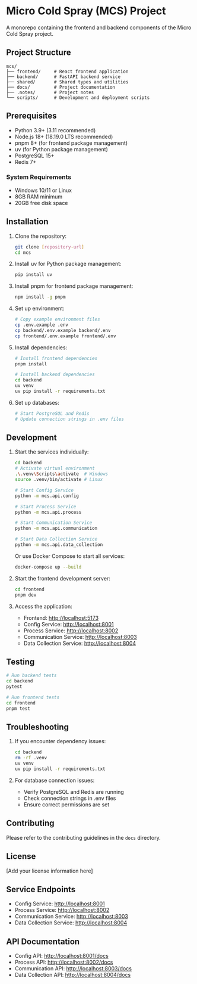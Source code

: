 # Micro Cold Spray (MCS) Project

A monorepo containing the frontend and backend components of the Micro Cold Spray project.

## Project Structure

```text
mcs/
├── frontend/     # React frontend application
├── backend/      # FastAPI backend service
├── shared/       # Shared types and utilities
├── docs/         # Project documentation
├── .notes/       # Project notes
└── scripts/      # Development and deployment scripts
```

## Prerequisites

- Python 3.9+ (3.11 recommended)
- Node.js 18+ (18.19.0 LTS recommended)
- pnpm 8+ (for frontend package management)
- uv (for Python package management)
- PostgreSQL 15+
- Redis 7+

### System Requirements

- Windows 10/11 or Linux
- 8GB RAM minimum
- 20GB free disk space

## Installation

1. Clone the repository:

    ```bash
    git clone [repository-url]
    cd mcs
    ```

2. Install uv for Python package management:

    ```bash
    pip install uv
    ```

3. Install pnpm for frontend package management:

    ```bash
    npm install -g pnpm
    ```

4. Set up environment:

    ```bash
    # Copy example environment files
    cp .env.example .env
    cp backend/.env.example backend/.env
    cp frontend/.env.example frontend/.env
    ```

5. Install dependencies:

    ```bash
    # Install frontend dependencies
    pnpm install

    # Install backend dependencies
    cd backend
    uv venv
    uv pip install -r requirements.txt
    ```

6. Set up databases:

    ```bash
    # Start PostgreSQL and Redis
    # Update connection strings in .env files
    ```

## Development

1. Start the services individually:

    ```bash
    cd backend
    # Activate virtual environment
    .\.venv\Scripts\activate  # Windows
    source .venv/bin/activate # Linux

    # Start Config Service
    python -m mcs.api.config

    # Start Process Service
    python -m mcs.api.process

    # Start Communication Service
    python -m mcs.api.communication

    # Start Data Collection Service
    python -m mcs.api.data_collection
    ```

   Or use Docker Compose to start all services:

    ```bash
    docker-compose up --build
    ```

2. Start the frontend development server:

    ```bash
    cd frontend
    pnpm dev
    ```

3. Access the application:
   - Frontend: <http://localhost:5173>
   - Config Service: <http://localhost:8001>
   - Process Service: <http://localhost:8002>
   - Communication Service: <http://localhost:8003>
   - Data Collection Service: <http://localhost:8004>

## Testing

```bash
# Run backend tests
cd backend
pytest

# Run frontend tests
cd frontend
pnpm test
```

## Troubleshooting

1. If you encounter dependency issues:

    ```bash
    cd backend
    rm -rf .venv
    uv venv
    uv pip install -r requirements.txt
    ```

2. For database connection issues:
   - Verify PostgreSQL and Redis are running
   - Check connection strings in .env files
   - Ensure correct permissions are set

## Contributing

Please refer to the contributing guidelines in the `docs` directory.

## License

[Add your license information here]

## Service Endpoints

- Config Service: <http://localhost:8001>
- Process Service: <http://localhost:8002>
- Communication Service: <http://localhost:8003>
- Data Collection Service: <http://localhost:8004>

## API Documentation

- Config API: <http://localhost:8001/docs>
- Process API: <http://localhost:8002/docs>
- Communication API: <http://localhost:8003/docs>
- Data Collection API: <http://localhost:8004/docs>
